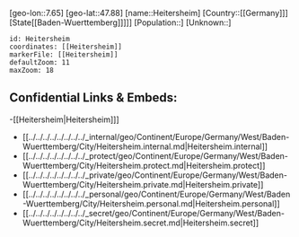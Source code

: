 ﻿---
location: [47.88,7.65]
mapzoom: [7,12] 
mapmarker: city 
type: City
tags:
- geo/City


SpocWebEntityId: 30862
isDeleted: false
confidential: public

---
[geo-lon::7.65]
[geo-lat::47.88]
[name::Heitersheim]
[Country::[[Germany]]]
[State[[Baden-Wuerttemberg]]]]]
[Population::]
[Unknown::]


```leaflet
id: Heitersheim
coordinates: [[Heitersheim]]
markerFile: [[Heitersheim]]
defaultZoom: 11 
maxZoom: 18
```


## Confidential Links & Embeds: 
-[[Heitersheim|Heitersheim]]] 
- [[../../../../../../../../_internal/geo/Continent/Europe/Germany/West/Baden-Wuerttemberg/City/Heitersheim.internal.md|Heitersheim.internal]] 
- [[../../../../../../../../_protect/geo/Continent/Europe/Germany/West/Baden-Wuerttemberg/City/Heitersheim.protect.md|Heitersheim.protect]] 
- [[../../../../../../../../_private/geo/Continent/Europe/Germany/West/Baden-Wuerttemberg/City/Heitersheim.private.md|Heitersheim.private]] 
- [[../../../../../../../../_personal/geo/Continent/Europe/Germany/West/Baden-Wuerttemberg/City/Heitersheim.personal.md|Heitersheim.personal]] 
- [[../../../../../../../../_secret/geo/Continent/Europe/Germany/West/Baden-Wuerttemberg/City/Heitersheim.secret.md|Heitersheim.secret]] 
